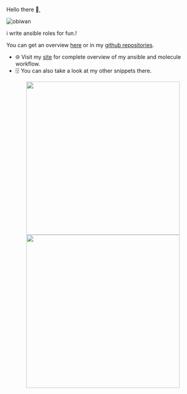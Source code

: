 Hello there 👋,

![obiwan](https://user-images.githubusercontent.com/10715113/184534722-9bdde60b-a2cf-49df-acc4-7be0730581e9.gif)

i write ansible roles for fun.!


You can get an overview [here](https://mullholland.net/ansible) or in my [github repositories](https://github.com/mullholland?tab=repositories&q=ansible-role&type=&language=&sort=).

- 🌐  Visit my [site](https://mullholland.net) for complete overview of my ansible and molecule workflow.
- 🗄 You can also take a look at my other snippets there.

<p align = "center">
  <img src = "https://github-readme-stats.vercel.app/api?username=mullholland&show_icons=true&theme=bear" width = 400>
  <img src = "https://github-readme-streak-stats.herokuapp.com?user=mullholland&theme=dark&hide_border=true" width = 400>
</p>
